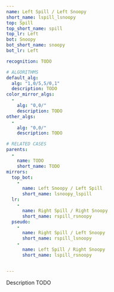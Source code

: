 ```yaml
---
name: Left Spill / Left Snoopy
short_name: lspill_lsnoopy
top: Spill
top_short_name: spill
top_lr: Left
bot: Snoopy
bot_short_name: snoopy
bot_lr: Left

recognition: TODO

# ALGORITHMS
default_alg:
  alg: "1,0/5,5/0,1"
  description: TODO
color_mirror_algs:
  -
    alg: "0,0/"
    description: TODO
other_algs:
  -
    alg: "0,0/"
    description: TODO

# RELATED CASES
parents:
  -
    name: TODO
    short_name: TODO
mirrors:
  top_bot:
    -
      name: Left Snoopy / Left Spill
      short_name: lsnoopy_lspill
  lr:
    -
      name: Right Spill / Right Snoopy
      short_name: rspill_rsnoopy
  pseudo:
    -
      name: Right Spill / Left Snoopy
      short_name: rspill_lsnoopy
    -
      name: Left Spill / Right Snoopy
      short_name: lspill_rsnoopy


---
```


Description TODO

